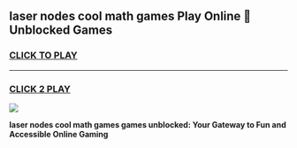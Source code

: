 
## laser nodes cool math games Play Online 👋 Unblocked Games
<h3>
<a href="https://news.freeplayer.one?title=laser_nodes_cool_math_games&ref=17CMG">CLICK TO PLAY</a></h3>
<hr>

<h3>
<a href="https://news.freeplayer.one?title=laser_nodes_cool_math_games&ref=17CMG">CLICK 2 PLAY</a>
  
</h3>

<a href="https://news.freeplayer.one?title=laser_nodes_cool_math_games&ref=17CMG/"><img src="https://clearcache.store/games.png"></a>


**laser nodes cool math games games unblocked: Your Gateway to Fun and Accessible Online Gaming**
